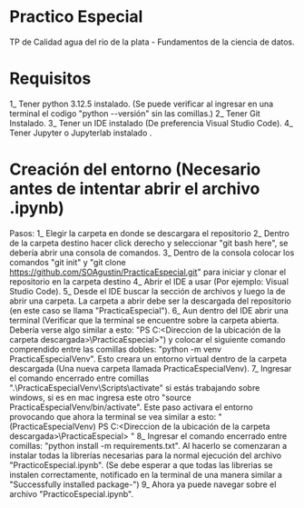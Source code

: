 # Practico Especial
TP de Calidad agua del rio de la plata - Fundamentos de la ciencia de datos.
# Requisitos
1_ Tener python 3.12.5 instalado. (Se puede verificar al ingresar en una terminal el codigo "python --versión" sin las comillas.)
2_ Tener Git Instalado.
3_ Tener un IDE instalado (De preferencia Visual Studio Code).
4_ Tener Jupyter o Jupyterlab instalado .
# Creación del entorno (Necesario antes de intentar abrir el archivo .ipynb)
Pasos:
1_ Elegir la carpeta en donde se descargara el repositorio
2_ Dentro de la carpeta destino hacer click derecho y seleccionar "git bash here", se debería abrir una consola de comandos.
3_ Dentro de la consola colocar los comandos "git init" y "git clone https://github.com/SOAgustin/PracticaEspecial.git" para iniciar y clonar el repositorio en la carpeta destino
4_ Abrir el IDE a usar (Por ejemplo: Visual Studio Code).
5_ Desde el IDE buscar la sección de archivos y luego la de abrir una carpeta. La carpeta a abrir debe ser la descargada del repositorio (en este caso se llama "PracticaEspecial").
6_ Aun dentro del IDE abrir una terminal (Verificar que la terminal se encuentre sobre la carpeta abierta. Debería verse algo similar a esto: "PS C:\<Direccion de la ubicación de la carpeta descargada>\PracticaEspecial>") y colocar el siguiente comando comprendido entre las comillas dobles: "python -m venv PracticaEspecialVenv". Esto creara un entorno virtual dentro de la carpeta descargada (Una nueva carpeta llamada PracticaEspecialVenv).
7_ Ingresar el comando encerrado entre comillas ".\PracticaEspecialVenv\Scripts\activate" si estás trabajando sobre windows, si es en mac ingresa este otro "source PracticaEspecialVenv/bin/activate". Este paso activara el entorno provocando que ahora la terminal se vea similar a esto: "(PracticaEspecialVenv) PS C:<Direccion de la ubicación de la carpeta descargada>\PracticaEspecial> "
8_ Ingresar el comando encerrado entre comillas: "python install -m requirements.txt". Al hacerlo se comenzaran a instalar todas la librerías necesarias para la normal ejecución del archivo "PracticoEspecial.ipynb". (Se debe esperar a que todas las librerias se instalen correctamente, notificado en la terminal de una manera similar a "Successfully installed package-<Listado de paquetes instalados>")
9_ Ahora ya puede navegar sobre el archivo "PracticoEspecial.ipynb".
